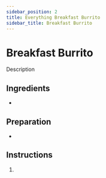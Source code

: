 ```yaml
---
sidebar_position: 2
title: Everything Breakfast Burrito
sidebar_title: Breakfast Burrito
---
```


# Breakfast Burrito

Description

## Ingredients
  - 

## Preparation
  - 

## Instructions
  1. 